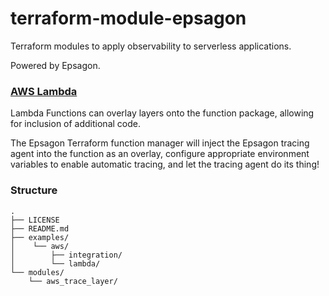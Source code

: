 # terraform-module-epsagon

Terraform modules to apply observability to serverless applications.

Powered by Epsagon.




### [AWS Lambda](https://github.com/ronnathaniel/terraform-module-epsagon/tree/main/modules/aws_lambda_trace#lambda-functions)

Lambda Functions can overlay layers onto the function package, allowing for inclusion of additional code. 

The Epsagon Terraform function manager will inject the Epsagon tracing agent into the function as an overlay, 
configure appropriate environment variables to enable automatic tracing, and let the tracing agent
do its thing!


### Structure

    .
    ├── LICENSE
    ├── README.md
    ├── examples/
    │    └── aws/
    │        ├── integration/
    │        └── lambda/
    └── modules/
        └── aws_trace_layer/


